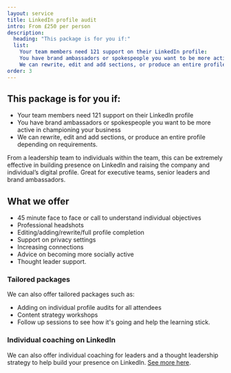 ```yaml
---
layout: service
title: LinkedIn profile audit
intro: From £250 per person
description:
  heading: "This package is for you if:"
  list:
    Your team members need 121 support on their LinkedIn profile:
    You have brand ambassadors or spokespeople you want to be more active in championing your business:
    We can rewrite, edit and add sections, or produce an entire profile depending on requirements.:
order: 3
---
```


## This package is for you if:
- Your team members need 121 support on their LinkedIn profile
- You have brand ambassadors or spokespeople you want to be more active in championing your business
- We can rewrite, edit and add sections, or produce an entire profile depending on requirements.

From a leadership team to individuals within the team, this can be extremely effective in building presence on LinkedIn and raising the company and individual’s digital profile. Great for executive teams, senior leaders and brand ambassadors.

## What we offer
- 45 minute face to face or call to understand individual objectives
- Professional headshots
- Editing/adding/rewrite/full profile completion
- Support on privacy settings
- Increasing connections
- Advice on becoming more socially active  
- Thought leader support.

### Tailored packages 
We can also offer tailored packages such as: 
- Adding on individual profile audits for all attendees 
- Content strategy workshops
- Follow up sessions to see how it's going and help the learning stick.

### Individual coaching on LinkedIn
We can also offer individual coaching for leaders and a thought leadership strategy to help build your presence on LinkedIn. [See more here](/linkedin-services/individual).
